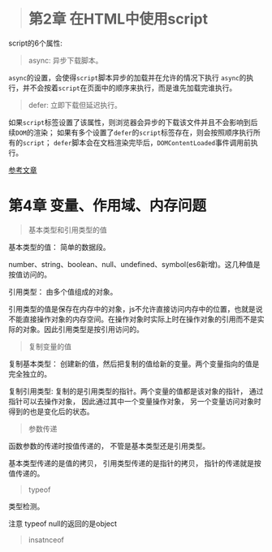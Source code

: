 > # 第2章 在HTML中使用script

script的6个属性:

> async:  异步下载脚本。

`async`的设置，会使得`script`脚本异步的加载并在允许的情况下执行
`async`的执行，并不会按着`script`在页面中的顺序来执行，而是谁先加载完谁执行。



> defer:    立即下载但延迟执行。

如果`script`标签设置了该属性，则浏览器会异步的下载该文件并且不会影响到后续`DOM`的渲染；
如果有多个设置了`defer`的`script`标签存在，则会按照顺序执行所有的`script`；
`defer`脚本会在文档渲染完毕后，`DOMContentLoaded`事件调用前执行。



[参考文章](https://www.cnblogs.com/jiasm/p/7683930.html)



# 第4章 变量、作用域、内存问题

> 基本类型和引用类型的值

基本类型的值： 简单的数据段。

number、string、boolean、null、undefined、symbol(es6新增)。这几种值是按值访问的。



引用类型： 由多个值组成的对象。

引用类型的值是保存在内存中的对象，js不允许直接访问内存中的位置，也就是说不能直接操作对象的内存空间。在操作对象时实际上时在操作对象的引用而不是实际的对象。因此引用类型是按引用访问的。



> 复制变量的值

复制基本类型： 创建新的值，然后把复制的值给新的变量。两个变量指向的值是完全独立的。

复制引用类型:    复制的是引用类型的指针。两个变量的值都是该对象的指针， 通过指针可以去操作对象， 因此通过其中一个变量操作对象， 另一个变量访问对象时得到的也是变化后的状态。



> 参数传递

函数参数的传递时按值传递的， 不管是基本类型还是引用类型。

基本类型传递的是值的拷贝， 引用类型传递的是指针的拷贝， 指针的传递就是按值传递的。 



> typeof

类型检测。

注意 typeof  null的返回的是object



> insatnceof















